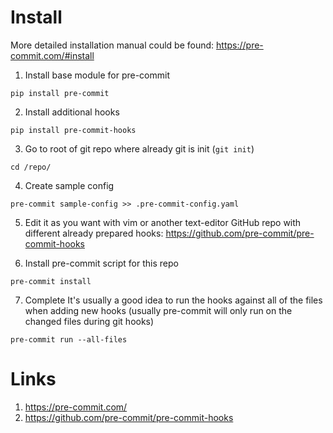 # Install

More detailed installation manual could be found: https://pre-commit.com/#install

1. Install base module for pre-commit
```
pip install pre-commit
```

2. Install additional hooks
```
pip install pre-commit-hooks
```

3. Go to root of git repo where already git is init (`git init`)
```
cd /repo/
```

4. Create sample config
```
pre-commit sample-config >> .pre-commit-config.yaml
```

5. Edit it as you want with vim or another text-editor
GitHub repo with different already prepared hooks: https://github.com/pre-commit/pre-commit-hooks

6. Install pre-commit script for this repo
```
pre-commit install
```

7. Complete
It's usually a good idea to run the hooks against all of the files when adding new hooks (usually pre-commit will only run on the changed files during git hooks)
```
pre-commit run --all-files
```

# Links
1. https://pre-commit.com/
2. https://github.com/pre-commit/pre-commit-hooks
